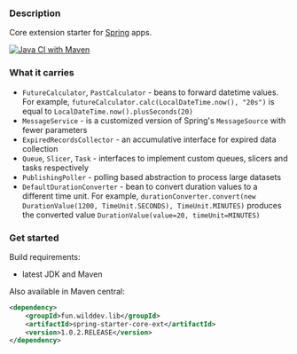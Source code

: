 ### Description

Core extension starter for [Spring](https://spring.io) apps.

[![Java CI with Maven](https://github.com/WildDev/spring-starter-core-ext/actions/workflows/maven.yml/badge.svg)](https://github.com/WildDev/spring-starter-core-ext/actions/workflows/maven.yml)

### What it carries

* `FutureCalculator`, `PastCalculator` - beans to forward datetime values.
For example, `futureCalculator.calc(LocalDateTime.now(), "20s")` is equal to `LocalDateTime.now().plusSeconds(20)`
* `MessageService` - is a customized version of Spring's `MessageSource` with fewer parameters
* `ExpiredRecordsCollector` - an accumulative interface for expired data collection
* `Queue`, `Slicer`, `Task` - interfaces to implement custom queues, slicers and tasks respectively
* `PublishingPoller` - polling based abstraction to process large datasets
* `DefaultDurationConverter` - bean to convert duration values to a different time unit. For example, `durationConverter.convert(new DurationValue(1200, TimeUnit.SECONDS), TimeUnit.MINUTES)` produces the converted value `DurationValue(value=20, timeUnit=MINUTES)`

### Get started

Build requirements:
* latest JDK and Maven

Also available in Maven central:

```xml
<dependency>
    <groupId>fun.wilddev.lib</groupId>
    <artifactId>spring-starter-core-ext</artifactId>
    <version>1.0.2.RELEASE</version>
</dependency>
```

